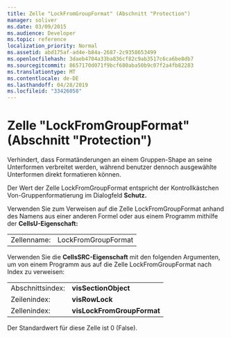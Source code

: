 ```yaml
---
title: Zelle "LockFromGroupFormat" (Abschnitt "Protection")
manager: soliver
ms.date: 03/09/2015
ms.audience: Developer
ms.topic: reference
localization_priority: Normal
ms.assetid: abd175af-ad4e-b84a-2687-2c9358653499
ms.openlocfilehash: 3daeb4704a33ba836cf82c9ab3517c6ca6be8db7
ms.sourcegitcommit: 8657170d071f9bcf680aba50b9c07f2a4fb82283
ms.translationtype: MT
ms.contentlocale: de-DE
ms.lasthandoff: 04/28/2019
ms.locfileid: "33426058"
---
```

# <a name="lockfromgroupformat-cell-protection-section"></a>Zelle "LockFromGroupFormat" (Abschnitt "Protection")

Verhindert, dass Formatänderungen an einem Gruppen-Shape an seine Unterformen verbreitet werden, während benutzer dennoch ausgewählte Unterformen direkt formatieren können. 
  
Der Wert der Zelle LockFromGroupFormat  entspricht der Kontrollkästchen Von-Gruppenformatierung im Dialogfeld **Schutz.** 
  
Verwenden Sie zum Verweisen auf die Zelle LockFromGroupFormat anhand des Namens aus einer anderen Formel oder aus einem Programm mithilfe der **CellsU-Eigenschaft:** 
  
|||
|:-----|:-----|
|Zellenname:  <br/> |LockFromGroupFormat  <br/> |
   
Verwenden Sie die **CellsSRC-Eigenschaft** mit den folgenden Argumenten, um von einem Programm aus auf die Zelle LockFromGroupFormat nach Index zu verweisen: 
  
|||
|:-----|:-----|
|Abschnittsindex:  <br/> |**visSectionObject** <br/> |
|Zeilenindex:  <br/> |**visRowLock** <br/> |
|Zellenindex:  <br/> |**visLockFromGroupFormat** <br/> |
   
Der Standardwert für diese Zelle ist 0 (False).
  

